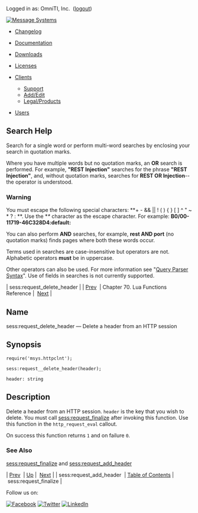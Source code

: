 Logged in as: OmniTI, Inc.  ([logout](https://support.messagesystems.com/logout.php))

[![Message Systems](https://support.messagesystems.com/images/ms-white205.png)](https://support.messagesystems.com/start.php) 

*   [Changelog](https://support.messagesystems.com/start.php?show=changelog)
*   [Documentation](https://support.messagesystems.com/docs/)
*   [Downloads](https://support.messagesystems.com/start.php)

*   [Licenses](https://support.messagesystems.com/license_summary.php)
*   <a href="">Clients</a>
    *   [Support](https://support.messagesystems.com/cs.php)
    *   [Add/Edit](https://support.messagesystems.com/edit_client.php)
    *   [Legal/Products](https://support.messagesystems.com/edit_products.php)
*   [Users](https://support.messagesystems.com/edit_customer.php)

## Search Help

Search for a single word or perform multi-word searches by enclosing your search in quotation marks.

Where you have multiple words but no quotation marks, an **OR** search is performed. For example, **"REST Injection"** searches for the phrase **"REST Injection"**, and, without quotation marks, searches for **REST OR Injection**--the operator is understood.

### Warning

You must escape the following special characters: **+ - && || ! ( ) { } [ ] ^ " ~ * ? : \**. Use the **\** character as the escape character. For example: **B0/00-11719-46C328D4\:default\:**

You can also perform **AND** searches, for example, **rest AND port** (no quotation marks) finds pages where both these words occur.

Terms used in searches are case-insensitive but operators are not. Alphabetic operators **must** be in uppercase.

Other operators can also be used. For more information see "[Query Parser Syntax](https://lucene.apache.org/core/old_versioned_docs/versions/3_0_0/queryparsersyntax.html)". Use of fields in searches is not currently supported.

| sess:request_delete_header |
| [Prev](lua.ref.sess_request_add_header.php)  | Chapter 70. Lua Functions Reference |  [Next](lua.ref.sess_request_finalize.php) |

<a name="lua.ref.sess_request_delete_header"></a>
## Name

sess:request_delete_header — Delete a header from an HTTP session

<a name="idp15274912"></a>
## Synopsis

`require('msys.httpclnt');`

`sess:request__delete_header(header);`

`header: string`<a name="idp15278624"></a>
## Description

Delete a header from an HTTP session. `header` is the key that you wish to delete. You must call [sess:request_finalize](lua.ref.sess_request_finalize.php "sess:request_finalize") after invoking this function. Use this function in the `http_request_eval` callout.

On success this function returns `1` and on failure `0`.

<a name="idp15283232"></a>
### See Also

[sess:request_finalize](lua.ref.sess_request_finalize.php "sess:request_finalize") and [sess:request_add_header](lua.ref.sess_request_add_header.php "sess:request_add_header")

| [Prev](lua.ref.sess_request_add_header.php)  | [Up](lua.function.details.php) |  [Next](lua.ref.sess_request_finalize.php) |
| sess:request_add_header  | [Table of Contents](index.php) |  sess:request_finalize |

Follow us on:

[![Facebook](https://support.messagesystems.com/images/icon-facebook.png)](http://www.facebook.com/messagesystems) [![Twitter](https://support.messagesystems.com/images/icon-twitter.png)](http://twitter.com/#!/MessageSystems) [![LinkedIn](https://support.messagesystems.com/images/icon-linkedin.png)](http://www.linkedin.com/company/message-systems)
